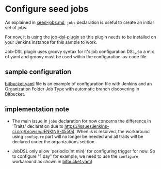 # Configure seed jobs 

As explained in [seed-jobs.md](../../docs/seed-jobs.md), `jobs` declaration is useful to create an initial set of jobs. 

For now, it is using the [job-dsl-plugin](https://wiki.jenkins.io/display/JENKINS/Job+DSL+Plugin) so this plugin needs to be installed on your Jenkins instance for this sample to work.

Job-DSL plugin uses groovy syntax for it's job configuration DSL, so a mix of yaml and groovy must be used within the
configuration-as-code file.

## sample configuration

[bitbucket.yaml](bitbucket.yaml) file is an example of configuration file with Jenkins and an Organization Folder Job Type with automatic branch discovering in Bitbucket.

## implementation note

- The main issue in `jobs` declaration for now concerns the difference in 'Traits' declaration due to https://issues.jenkins-ci.org/browse/JENKINS-45504.
When is is resolved, the workaround using `configure` part will no longer be needed and all traits will be declared under the organizations section.

- JobDSL only allow 'periodic(int min)' for configuring trigger for now. So to configure "1 day" for example, we need to use the `configure` workaround as shown in [bitbucket.yaml](bitbucket.yaml#L68) 
